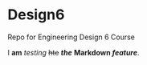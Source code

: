 # Design6
Repo for Engineering Design 6 Course

I **am** *testing* ~~hte~~ ***the*** **Markdown _feature_**.

